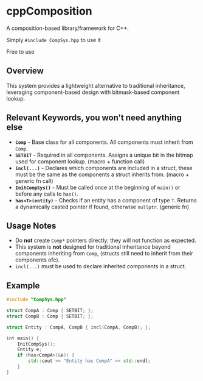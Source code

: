 # cppComposition

A composition-based library/framework for C++.

Simply `#include CompSys.hpp` to use it

Free to use

## Overview
This system provides a lightweight alternative to traditional inheritance, leveraging component-based design with bitmask-based component lookup.

## Relevant Keywords, you won't need anything else
- **`Comp`** - Base class for all components. All components must inherit from `Comp`.
- **`SETBIT`** - Required in all components. Assigns a unique bit in the bitmap used for component lookup. (macro + function call)
- **`incl(...)`** - Declares which components are included in a struct, these must be the same as the components a struct inherits from. (macro + generic fn call)
- **`InitCompSys()`** - Must be called once at the beginning of `main()` or before any calls to `has()`.
- **`has<T>(entity)`** - Checks if an entity has a component of type `T`. Returns a dynamically casted pointer if found, otherwise `nullptr`. (generic fn)

## Usage Notes
- Do **not** create `Comp*` pointers directly; they will not function as expected.
- This system is **not** designed for traditional inheritance beyond components inheriting from `Comp`, (structs still need to inherit from their components ofc).
- `incl(...)` must be used to declare inherited components in a struct.

## Example
```cpp
#include "CompSys.hpp"

struct CompA : Comp { SETBIT; };
struct CompB : Comp { SETBIT; };

struct Entity : CompA, CompB { incl(CompA, CompB); };

int main() {
    InitCompSys();
    Entity e;
    if (has<CompA>(&e)) {
        std::cout << "Entity has CompA" << std::endl;
    }
}
```

